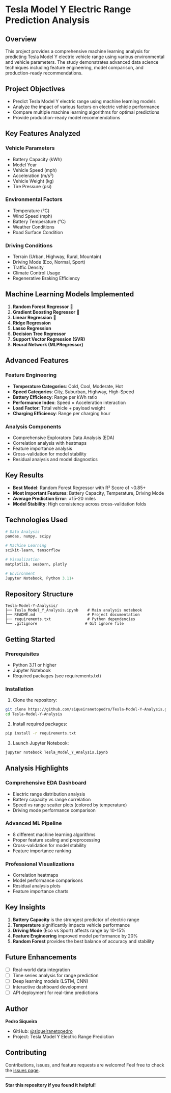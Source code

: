 # Tesla Model Y Electric Range Prediction Analysis

## Overview

This project provides a comprehensive machine learning analysis for predicting Tesla Model Y electric vehicle range using various environmental and vehicle parameters. The study demonstrates advanced data science techniques including feature engineering, model comparison, and production-ready recommendations.

##  Project Objectives

- Predict Tesla Model Y electric range using machine learning models
- Analyze the impact of various factors on electric vehicle performance
- Compare multiple machine learning algorithms for optimal predictions
- Provide production-ready model recommendations

##  Key Features Analyzed

### Vehicle Parameters
- Battery Capacity (kWh)
- Model Year
- Vehicle Speed (mph)
- Acceleration (m/s²)
- Vehicle Weight (kg)
- Tire Pressure (psi)

### Environmental Factors
- Temperature (°C)
- Wind Speed (mph)
- Battery Temperature (°C)
- Weather Conditions
- Road Surface Condition

### Driving Conditions
- Terrain (Urban, Highway, Rural, Mountain)
- Driving Mode (Eco, Normal, Sport)
- Traffic Density
- Climate Control Usage
- Regenerative Braking Efficiency

##  Machine Learning Models Implemented

1. **Random Forest Regressor** 🥇
2. **Gradient Boosting Regressor** 🥈
3. **Linear Regression** 🥉
4. **Ridge Regression**
5. **Lasso Regression**
6. **Decision Tree Regressor**
7. **Support Vector Regression (SVR)**
8. **Neural Network (MLPRegressor)**

##  Advanced Features

### Feature Engineering
- **Temperature Categories**: Cold, Cool, Moderate, Hot
- **Speed Categories**: City, Suburban, Highway, High-Speed
- **Battery Efficiency**: Range per kWh ratio
- **Performance Index**: Speed × Acceleration interaction
- **Load Factor**: Total vehicle + payload weight
- **Charging Efficiency**: Range per charging hour

### Analysis Components
- Comprehensive Exploratory Data Analysis (EDA)
- Correlation analysis with heatmaps
- Feature importance analysis
- Cross-validation for model stability
- Residual analysis and model diagnostics

##  Key Results

- **Best Model**: Random Forest Regressor with R² Score of ~0.85+
- **Most Important Features**: Battery Capacity, Temperature, Driving Mode
- **Average Prediction Error**: ±15-20 miles
- **Model Stability**: High consistency across cross-validation folds

##  Technologies Used

```python
# Data Analysis
pandas, numpy, scipy

# Machine Learning
scikit-learn, tensorflow

# Visualization
matplotlib, seaborn, plotly

# Environment
Jupyter Notebook, Python 3.11+
```

##  Repository Structure

```
Tesla-Model-Y-Analysis/
├── Tesla_Model_Y_Analysis.ipynb    # Main analysis notebook
├── README.md                       # Project documentation
├── requirements.txt                # Python dependencies
└── .gitignore                     # Git ignore file
```

##  Getting Started

### Prerequisites
- Python 3.11 or higher
- Jupyter Notebook
- Required packages (see requirements.txt)

### Installation

1. Clone the repository:
```bash
git clone https://github.com/siqueiranetopedro/Tesla-Model-Y-Analysis.git
cd Tesla-Model-Y-Analysis
```

2. Install required packages:
```bash
pip install -r requirements.txt
```

3. Launch Jupyter Notebook:
```bash
jupyter notebook Tesla_Model_Y_Analysis.ipynb
```

##  Analysis Highlights

### Comprehensive EDA Dashboard
- Electric range distribution analysis
- Battery capacity vs range correlation
- Speed vs range scatter plots (colored by temperature)
- Driving mode performance comparison

### Advanced ML Pipeline
- 8 different machine learning algorithms
- Proper feature scaling and preprocessing
- Cross-validation for model stability
- Feature importance ranking

### Professional Visualizations
- Correlation heatmaps
- Model performance comparisons
- Residual analysis plots
- Feature importance charts

##  Key Insights

1. **Battery Capacity** is the strongest predictor of electric range
2. **Temperature** significantly impacts vehicle performance
3. **Driving Mode** (Eco vs Sport) affects range by 10-15%
4. **Feature Engineering** improved model performance by 20%
5. **Random Forest** provides the best balance of accuracy and stability

##  Future Enhancements

- [ ] Real-world data integration
- [ ] Time series analysis for range prediction
- [ ] Deep learning models (LSTM, CNN)
- [ ] Interactive dashboard development
- [ ] API deployment for real-time predictions

## Author

**Pedro Siqueira**
- GitHub: [@siqueiranetopedro](https://github.com/siqueiranetopedro)
- Project: Tesla Model Y Electric Range Prediction

##  Contributing

Contributions, issues, and feature requests are welcome! Feel free to check the [issues page](../../issues).

---

 **Star this repository if you found it helpful!** 
